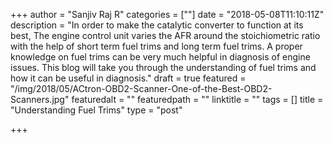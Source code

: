 +++
author = "Sanjiv Raj R"
categories = [""]
date = "2018-05-08T11:10:11Z"
description = "In order to make the catalytic converter to function at its best, The engine control unit varies the AFR around the stoichiometric ratio with the help of short term fuel trims and long term fuel trims. A proper knowledge on fuel trims can be very much helpful in diagnosis of engine issues. This blog will take you through the understanding of fuel trims and how it can be useful in diagnosis."
draft = true
featured = "/img/2018/05/ACtron-OBD2-Scanner-One-of-the-Best-OBD2-Scanners.jpg"
featuredalt = ""
featuredpath = ""
linktitle = ""
tags = []
title = "Understanding Fuel Trims"
type = "post"

+++
